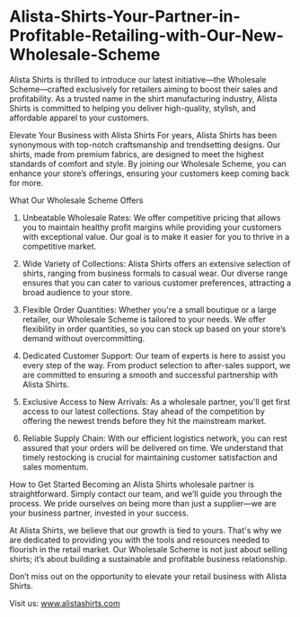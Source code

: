# Alista-Shirts-Your-Partner-in-Profitable-Retailing-with-Our-New-Wholesale-Scheme
Alista Shirts is thrilled to introduce our latest initiative—the Wholesale Scheme—crafted exclusively for retailers aiming to boost their sales and profitability. As a trusted name in the shirt manufacturing industry, Alista Shirts is committed to helping you deliver high-quality, stylish, and affordable apparel to your customers.

Elevate Your Business with Alista Shirts
For years, Alista Shirts has been synonymous with top-notch craftsmanship and trendsetting designs. Our shirts, made from premium fabrics, are designed to meet the highest standards of comfort and style. By joining our Wholesale Scheme, you can enhance your store’s offerings, ensuring your customers keep coming back for more.

What Our Wholesale Scheme Offers
1. Unbeatable Wholesale Rates:
We offer competitive pricing that allows you to maintain healthy profit margins while providing your customers with exceptional value. Our goal is to make it easier for you to thrive in a competitive market.

2. Wide Variety of Collections:
Alista Shirts offers an extensive selection of shirts, ranging from business formals to casual wear. Our diverse range ensures that you can cater to various customer preferences, attracting a broad audience to your store.

3. Flexible Order Quantities:
Whether you're a small boutique or a large retailer, our Wholesale Scheme is tailored to your needs. We offer flexibility in order quantities, so you can stock up based on your store’s demand without overcommitting.

4. Dedicated Customer Support:
Our team of experts is here to assist you every step of the way. From product selection to after-sales support, we are committed to ensuring a smooth and successful partnership with Alista Shirts.

5. Exclusive Access to New Arrivals:
As a wholesale partner, you'll get first access to our latest collections. Stay ahead of the competition by offering the newest trends before they hit the mainstream market.

6. Reliable Supply Chain:
With our efficient logistics network, you can rest assured that your orders will be delivered on time. We understand that timely restocking is crucial for maintaining customer satisfaction and sales momentum.

How to Get Started
Becoming an Alista Shirts wholesale partner is straightforward. Simply contact our team, and we’ll guide you through the process. We pride ourselves on being more than just a supplier—we are your business partner, invested in your success.

At Alista Shirts, we believe that our growth is tied to yours. That's why we are dedicated to providing you with the tools and resources needed to flourish in the retail market. Our Wholesale Scheme is not just about selling shirts; it’s about building a sustainable and profitable business relationship.

Don’t miss out on the opportunity to elevate your retail business with Alista Shirts.

Visit us: www.alistashirts.com
